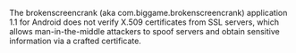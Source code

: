 The brokenscreencrank (aka com.biggame.brokenscreencrank) application 1.1 for Android does not verify X.509 certificates from SSL servers, which allows man-in-the-middle attackers to spoof servers and obtain sensitive information via a crafted certificate.